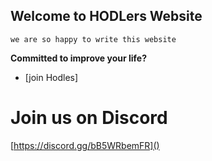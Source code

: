 ## Welcome to HODLers Website

`we are so happy to write this website`

**Committed to improve your life?**

- [join Hodles] 

# Join us on Discord
[https://discord.gg/bB5WRbemFR]()
